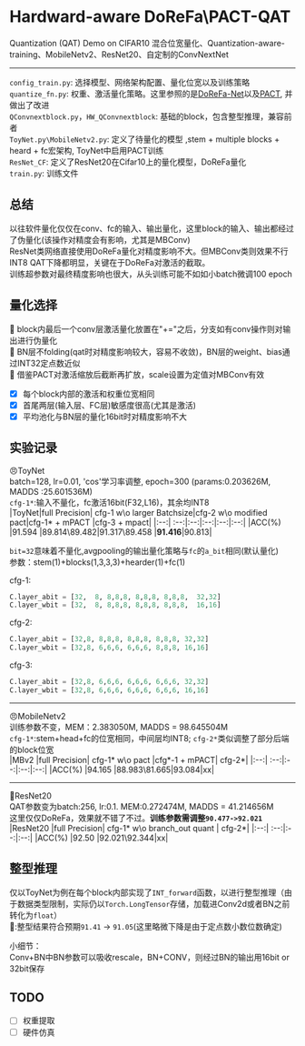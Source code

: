 # Hardward-aware DoReFa\PACT-QAT 
Quantization (QAT) Demo on CIFAR10 
混合位宽量化、Quantization-aware-training、MobileNetv2、ResNet20、自定制的ConvNextNet


----

``config_train.py``: 选择模型、网络架构配置、量化位宽以及训练策略  
``quantize_fn.py``: 权重、激活量化策略。这里参照的是[DoReFa-Net](https://arxiv.org/abs/1606.06160)以及[PACT](https://arxiv.org/abs/1805.06085), 并做出了改进  
``QConvnextblock.py``，```HW_QConvnextblock```: 基础的block，包含整型推理，兼容前者  
``ToyNet.py\MobileNetv2.py``: 定义了待量化的模型 ,stem + multiple blocks + heard + fc宏架构, ToyNet中启用PACT训练  
``ResNet_CF``: 定义了ResNet20在Cifar10上的量化模型，DoReFa量化     
``train.py``:  训练文件  
## 总结
以往软件量化仅仅在conv、fc的输入、输出量化，这里block的输入、输出都经过了伪量化(该操作对精度会有影响，尤其是MBConv)   
ResNet类网络直接使用DoReFa量化对精度影响不大。但MBConv类则效果不行INT8 QAT下降都明显，关键在于DoReFa对激活的截取。  
训练超参数对最终精度影响也很大，从头训练可能不如如小batch微调100 epoch

## 量化选择
:gift_heart:  block内最后一个conv层激活量化放置在"+="之后，分支如有conv操作则对输出进行伪量化  
:black_heart: BN层不folding(qat时对精度影响较大，容易不收敛)，BN层的weight、bias通过INT32定点数近似  
:black_heart: 借鉴PACT对激活缩放后截断再扩放，scale设置为定值对MBConv有效

- [x] 每个block内部的激活和权重位宽相同
- [x] 首尾两层(输入层、FC层)敏感度很高(尤其是激活)
- [x] 平均池化与BN层的量化16bit时对精度影响不大

## 实验记录
😠ToyNet  
batch=128, lr=0.01, 'cos'学习率调整, epoch=300 (params:0.203626M, MADDS :25.601536M)   
```cfg-1*```:输入不量化，fc激活16bit(F32,L16)，其余均INT8  
|ToyNet|full Precision| cfg-1 w\o larger Batchsize|cfg-2 w\o modified pact|cfg-1* + mPACT |cfg-3 + mpact|
|:--:| :--:|:--:|:--:|:--:|:--:|
|ACC(%) |91.594 |89.814\89.482|91.317\89.458 |**91.416**|90.813|

```bit=32```意味着不量化,avgpooling的输出量化策略与``fc``的``a_bit``相同(默认量化)  
参数：stem(1)+blocks(1,3,3,3)+hearder(1)+fc(1)  

cfg-1:  
```python
C.layer_abit = [32,  8, 8,8,8, 8,8,8, 8,8,8,  32,32]
C.layer_wbit = [32,  8, 8,8,8, 8,8,8, 8,8,8,  16,16]
```
cfg-2:  
```python
C.layer_abit = [32,8, 8,8,8, 8,8,8, 8,8,8, 32,32]
C.layer_wbit = [32,8, 6,6,6, 6,6,6, 8,8,8, 16,16]
```
cfg-3:  
```python
C.layer_abit = [32,8, 6,6,6, 6,6,6, 6,6,6, 32,32]
C.layer_wbit = [32,8, 6,6,6, 6,6,6, 6,6,6, 16,16]
```
----
😠MobileNetv2  
训练参数不变，MEM：2.383050M, MADDS = 98.645504M   
``cfg-1*``:stem+head+fc的位宽相同，中间层均INT8; ``cfg-2*``类似调整了部分后端的block位宽   
|MBv2 |full Precision| cfg-1* w\o pact |cfg*-1 + mPACT| cfg-2*|
|:--:| :--:|:--:|:--:|:--:|
|ACC(%) |94.165 |88.983\81.665|93.084|xx|


----
:rocket:ResNet20   
QAT参数变为batch:256, lr:0.1. MEM:0.272474M, MADDS = 41.214656M    
这里仅仅DoReFa，效果就不错了不过。**训练参数需调整```90.477->92.021```**
|ResNet20 |full Precision| cfg-1* w\o branch_out quant | cfg-2*|
|:--:| :--:|:--:|:--:|
|ACC(%) |92.50 |92.021\92.344|xx|
## 整型推理
仅以ToyNet为例在每个block内部实现了```INT_forward```函数，以进行整型推理（由于数据类型限制，实际仍以```Torch.LongTensor```存储，加载进Conv2d或者BN之前转化为```float```）   
🙂:整型结果符合预期```91.41``` -> ```91.05```(这里略微下降是由于定点数小数位数确定)  

小细节：  
Conv+BN中BN参数可以吸收rescale，BN+CONV，则经过BN的输出用16bit or 32bit保存
## TODO
- [ ] 权重提取
- [ ] 硬件仿真
